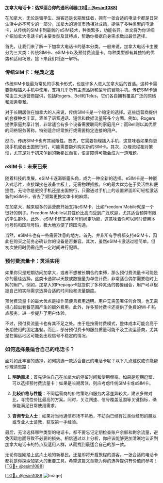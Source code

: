 **加拿大电话卡：选择适合你的通讯利器[[TG💪+ @esim1088](https://t.me/s/esim1088)]**

在加拿大，无论是留学生、游客还是长期居住者，拥有一张合适的电话卡都是日常生活中必不可少的一部分。加拿大的通信市场相对成熟，提供了多种类型的电话卡，从传统的SIM卡到最新的eSIM技术，种类繁多，功能各异。本文将为你详细介绍加拿大电话卡的主要类型及其特点，帮助你根据自身需求做出最佳选择。

首先，让我们来了解一下加拿大电话卡的基本分类。一般来说，加拿大电话卡主要分为三大类：传统SIM卡、eSIM卡以及预付费流量卡。每种类型都有其独特的优势和适用场景，接下来我们将逐一解析。

### **传统SIM卡：经典之选**

传统SIM卡是最为常见的手机卡形式，也是许多人进入加拿大后的首选。这种卡需要物理插入手机中使用，支持几乎所有主流品牌和型号的智能手机。传统SIM卡通常由三大运营商提供，包括Rogers、Bell和Telus，它们各自拥有覆盖广泛的网络和服务套餐。

对于长期居住在加拿大的人来说，传统SIM卡是一个稳定的选择。这些运营商提供的套餐种类丰富，涵盖了语音通话、短信和数据流量等多个方面。例如，Rogers提供家庭共享计划，非常适合有多个设备需要联网的家庭用户；而Bell则以其优质的网络服务著称，特别适合经常旅行或需要稳定连接的用户。

然而，传统SIM卡也有其局限性。首先，它需要物理插入手机，这意味着如果你更换手机或者出国旅行时，可能需要额外购买新的SIM卡。其次，办理流程相对繁琐，尤其是对于初来乍到的新移民而言，语言障碍可能会成为一道难题。

### **eSIM卡：未来已来**

随着科技的发展，eSIM卡逐渐崭露头角，成为一种全新的选择。eSIM卡是一种嵌入式芯片，直接焊接在设备主板上，无需物理插拔。它的最大优势在于灵活性和便捷性。无论你是更换手机还是出国旅行，只需通过手机上的设置界面即可轻松激活新的eSIM卡，省去了频繁更换实体卡的麻烦。

在加拿大，越来越多的运营商开始支持eSIM卡，比如Freedom Mobile就是一个很好的例子。Freedom Mobile以其性价比高而受到广泛欢迎，尤其适合预算有限的学生群体。此外，eSIM卡还支持多号码绑定功能，这意味着你可以同时使用本地号码和国际号码，极大地方便了跨国沟通。

当然，eSIM卡也有一些需要注意的地方。首先，并非所有手机都支持eSIM卡，因此在购买之前务必确认你的设备是否兼容。其次，虽然eSIM卡激活过程简单，但初次使用时仍需花费一定时间进行配置。

### **预付费流量卡：灵活实用**

如果你只是短期访问加拿大，或者不想被长期合约束缚，那么预付费流量卡可能是你的最佳选择。这类卡通常以天数或数据量为单位计费，非常适合偶尔需要临时上网的用户。例如，加拿大的Prepago卡就提供了多种灵活的套餐组合，用户可以根据自己的实际需求选择合适的时间段和流量额度。

预付费流量卡的最大优点是操作简便且费用透明。用户无需签署任何合同，也无需担心超出套餐范围产生的额外费用。此外，许多预付费卡还提供了免费的Wi-Fi热点服务，进一步提升了用户体验。

不过，预付费流量卡也有其不足之处。由于是按需付费模式，整体成本可能会高于长期使用的固定套餐。而且，部分预付费卡的服务质量可能不及主流运营商，尤其是在偏远地区可能会出现信号不稳定的情况。

### **如何选择最适合自己的电话卡？**

面对如此丰富的选择，如何挑选一款适合自己的电话卡呢？以下几点建议或许能帮你理清思路：

1. **明确需求**：首先评估自己在加拿大的停留时间和使用频率。如果是短期逗留，可以选择预付费流量卡；如果是长期居住，则应考虑传统SIM卡或eSIM卡。
   
2. **比较价格与性能**：不同运营商的价格策略和服务内容差异较大，建议多做对比，寻找性价比最高的方案。同时，关注网速、信号覆盖范围等关键指标，确保能满足日常使用需求。

3. **咨询专业人士**：如果对当地通信市场不熟悉，不妨向已经有过类似经历的朋友或专业人士请教，获取第一手经验。

最后，无论选择哪种类型的电话卡，都不要忘记定期检查账户余额和剩余流量，避免因疏忽而导致不必要的损失。相信通过以上分析，你应该能够更加清晰地认识到加拿大电话卡的特点及适用人群，从而找到最适合自己的那一款。

无论你是刚踏上这片土地的新移民，还是即将开启旅程的游客，一张合适的电话卡都将是你探索加拿大的重要工具。希望这篇文章能为你的选择提供有价值的参考！[[TG💪+ @esim1088](https://t.me/s/esim1088)]

[[TG💪+ @esim1088](https://t.me/s/esim1088) ![Image](https://i.postimg.cc/4NQfJmqS/Snipaste-2025-05-13-00-14-12.png)]